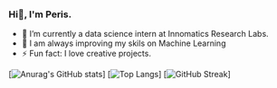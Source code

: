### Hi👋, I'm Peris.

- 🔭 I’m currently a data science intern at Innomatics Research Labs.
- 🌱 I am always improving my skils on Machine Learning
- ⚡ Fun fact: I love creative projects.

[![Anurag's GitHub stats](https://github-readme-stats.vercel.app/api?username=PerisN&hide=stars,prs,contribs&count_private=true&show_icons=true&theme=github_dark)]
[![Top Langs](https://github-readme-stats.vercel.app/api/top-langs/?username=PerisN&layout=compact&theme=github_dark)]
[![GitHub Streak](https://streak-stats.demolab.com/?user=PerisN)]
